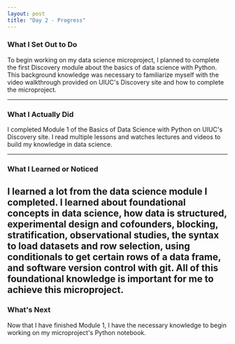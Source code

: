 ```yaml
---
layout: post
title: "Day 2 - Progress"
---
```


### What I Set Out to Do
To begin working on my data science microproject, I planned to complete the first Discovery module about the basics of data science with Python. This background knowledge was necessary to familiarize myself with the video walkthrough provided on UIUC's Discovery site and how to complete the microproject.

---

### What I Actually Did

I completed Module 1 of the Basics of Data Science with Python on UIUC's Discovery site. I read multiple lessons and watches lectures and videos to build my knowledge in data science.

---

### What I Learned or Noticed


I learned a lot from the data science module I completed. I learned about foundational concepts in data science, how data is structured, experimental design and cofounders, blocking, stratification, observational studies, the syntax to load datasets and row selection, using conditionals to get certain rows of a data frame, and software version control with git. All of this foundational knowledge is important for me to achieve this microproject.
---

### What's Next

Now that I have finished Module 1, I have the necessary knowledge to begin working on my microproject's Python notebook.

